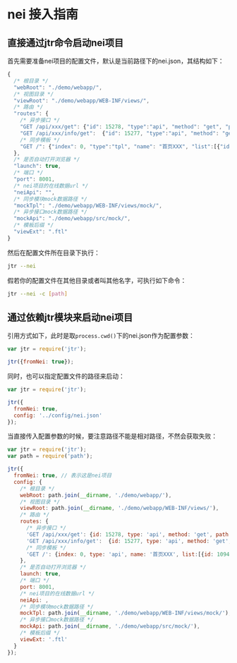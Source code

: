 # nei 接入指南

## 直接通过jtr命令启动nei项目

首先需要准备nei项目的配置文件，默认是当前路径下的nei.json，其结构如下：

```javascript
{
  /* 根目录 */
  "webRoot": "./demo/webapp/",
  /* 视图目录 */
  "viewRoot": "./demo/webapp/WEB-INF/views/",
  /* 路由 */
  "routes": {
    /* 异步接口 */
    "GET /api/xxx/get": {"id": 15278, "type":"api", "method": "get", "path": "/api/xxx/get"},
    "GET /api/xxx/info/get":  {"id": 15277, "type":"api", "method": "get", "path": "/api/xxx/info/get"},
    /* 同步模板 */
    "GET /": {"index": 0, "type":"tpl", "name": "首页XXX", "list":[{"id": 10947, "path": "index"}]}
  },
  /* 是否自动打开浏览器 */
  "launch": true,
  /* 端口 */
  "port": 8001,
  /* nei项目的在线数据url */
  "neiApi": "",
  /* 同步模块mock数据路径 */
  "mockTpl": "./demo/webapp/WEB-INF/views/mock/",
  /* 异步接口mock数据路径 */
  "mockApi": "./demo/webapp/src/mock/",
  /* 模板后缀 */
  "viewExt": ".ftl"
}
```

然后在配置文件所在目录下执行：

```bash
jtr --nei
```

假若你的配置文件在其他目录或者叫其他名字，可执行如下命令：

```bash
jtr --nei -c [path]
```

## 通过依赖jtr模块来启动nei项目

引用方式如下，此时是取`process.cwd()`下的nei.json作为配置参数：

```javascript
var jtr = require('jtr');

jtr({fromNei: true});
```

同时，也可以指定配置文件的路径来启动：

```javascript
var jtr = require('jtr');

jtr({
  fromNei: true,
  config: '../config/nei.json'
});
```

当直接传入配置参数的时候，要注意路径不能是相对路径，不然会获取失败：

```javascript
var jtr = require('jtr');
var path = require('path');

jtr({
  fromNei: true, // 表示这是nei项目
  config: {
    /* 根目录 */
    webRoot: path.join(__dirname, './demo/webapp/'),
    /* 视图目录 */
    viewRoot: path.join(__dirname, './demo/webapp/WEB-INF/views/'),
    /* 路由 */
    routes: {
      /* 异步接口 */
      'GET /api/xxx/get': {id: 15278, type: 'api', method: 'get', path: '/api/xxx/get'},
      'GET /api/xxx/info/get':  {id: 15277, type: 'api', method: 'get', path: '/api/xxx/info/get'},
      /* 同步模板 */
      'GET /': {index: 0, type: 'api', name: '首页XXX', list:[{id: 10947, path: 'index'}]}
    },
    /* 是否自动打开浏览器 */
    launch: true,
    /* 端口 */
    port: 8001,
    /* nei项目的在线数据url */
    neiApi: ,
    /* 同步模块mock数据路径 */
    mockTpl: path.join(__dirname, './demo/webapp/WEB-INF/views/mock/'),
    /* 异步接口mock数据路径 */
    mockApi: path.join(__dirname, './demo/webapp/src/mock/'),
    /* 模板后缀 */
    viewExt: '.ftl'
  }
});
```
